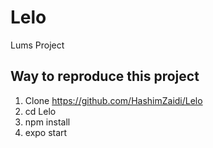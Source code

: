 # Lelo
Lums Project

## Way to reproduce this project

1. Clone https://github.com/HashimZaidi/Lelo
2. cd Lelo
3. npm install
4. expo start
